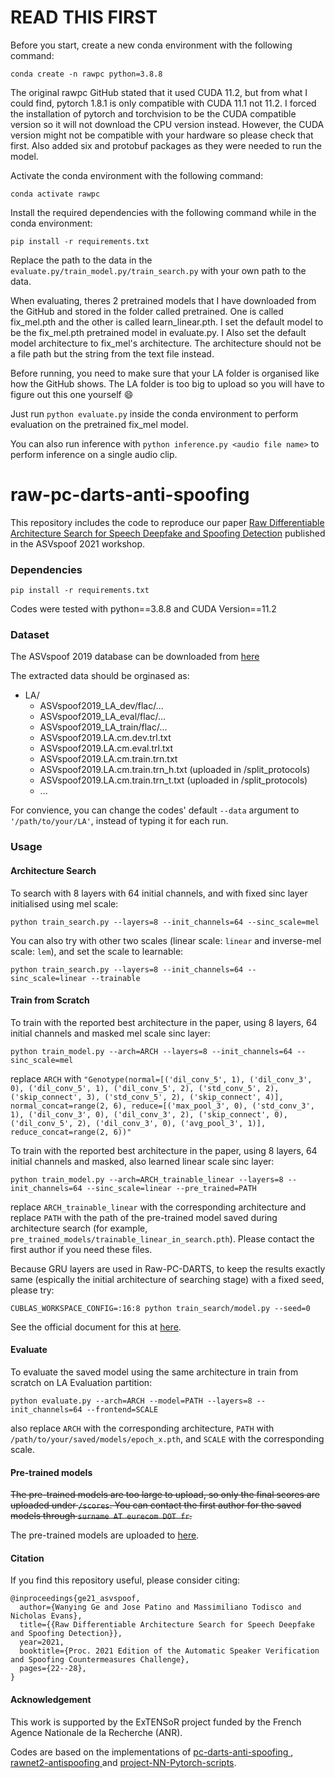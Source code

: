 # READ THIS FIRST
Before you start, create a new conda environment with the following command:
```
conda create -n rawpc python=3.8.8
```
The original rawpc GitHub stated that it used CUDA 11.2, but from what I could find, pytorch 1.8.1 is only compatible with CUDA 11.1 not 11.2. I forced the installation of pytorch and torchvision to be the CUDA compatible version so it will not download the CPU version instead. However, the CUDA version might not be compatible with your hardware so please check that first. Also added six and protobuf packages as they were needed to run the model.

Activate the conda environment with the following command:
```
conda activate rawpc
```

Install the required dependencies with the following command while in the conda environment:
```
pip install -r requirements.txt
``` 
Replace the path to the data in the `evaluate.py/train_model.py/train_search.py` with your own path to the data.

When evaluating, theres 2 pretrained models that I have downloaded from the GitHub and stored in the folder called pretrained. One is called fix_mel.pth and the other is called learn_linear.pth. I set the default model to be the fix_mel.pth pretrained model in evaluate.py. I Also set the default model architecture to fix_mel's architecture. The architecture should not be a file path but the string from the text file instead.

Before running, you need to make sure that your LA folder is organised like how the GitHub shows. The LA folder is too big to upload
so you will have to figure out this one yourself :smile:

Just run `python evaluate.py` inside the conda environment to perform evaluation on the pretrained fix_mel model. 

You can also run inference with `python inference.py <audio file name>` to perform inference on a single audio clip. 

# raw-pc-darts-anti-spoofing
This repository includes the code to reproduce our paper [Raw Differentiable Architecture Search for Speech Deepfake and Spoofing Detection](https://arxiv.org/abs/2107.12212) published in the ASVspoof 2021 workshop.

### Dependencies
```
pip install -r requirements.txt
```
Codes were tested with python==3.8.8 and CUDA Version==11.2

### Dataset
The ASVspoof 2019 database can be downloaded from [here](https://datashare.ed.ac.uk/handle/10283/3336)

The extracted data should be orginased as:
* LA/
   * ASVspoof2019_LA_dev/flac/...
   * ASVspoof2019_LA_eval/flac/...
   * ASVspoof2019_LA_train/flac/...
   * ASVspoof2019.LA.cm.dev.trl.txt
   * ASVspoof2019.LA.cm.eval.trl.txt
   * ASVspoof2019.LA.cm.train.trn.txt
   * ASVspoof2019.LA.cm.train.trn_h.txt (uploaded in /split_protocols)
   * ASVspoof2019.LA.cm.train.trn_t.txt (uploaded in /split_protocols)
   * ...


For convience, you can change the codes' default `--data` argument to `'/path/to/your/LA'`, instead of typing it for each run.

### Usage
#### Architecture Search
To search with 8 layers with 64 initial channels, and with fixed sinc layer initialised using mel scale:
```
python train_search.py --layers=8 --init_channels=64 --sinc_scale=mel
```
You can also try with other two scales (linear scale: `linear` and inverse-mel scale: `lem`), and set the scale to learnable:
```
python train_search.py --layers=8 --init_channels=64 --sinc_scale=linear --trainable
```
#### Train from Scratch
To train with the reported best architecture in the paper, using 8 layers, 64 initial channels and masked mel scale sinc layer:
```
python train_model.py --arch=ARCH --layers=8 --init_channels=64 --sinc_scale=mel
```
replace `ARCH` with `"Genotype(normal=[('dil_conv_5', 1), ('dil_conv_3', 0), ('dil_conv_5', 1), ('dil_conv_5', 2), ('std_conv_5', 2), ('skip_connect', 3), ('std_conv_5', 2), ('skip_connect', 4)], normal_concat=range(2, 6), reduce=[('max_pool_3', 0), ('std_conv_3', 1), ('dil_conv_3', 0), ('dil_conv_3', 2), ('skip_connect', 0), ('dil_conv_5', 2), ('dil_conv_3', 0), ('avg_pool_3', 1)], reduce_concat=range(2, 6))"`

To train with the reported best architecture in the paper, using 8 layers, 64 initial channels and masked, also learned linear scale sinc layer:
```
python train_model.py --arch=ARCH_trainable_linear --layers=8 --init_channels=64 --sinc_scale=linear --pre_trained=PATH
```
replace `ARCH_trainable_linear` with the corresponding architecture and replace `PATH` with the path of the pre-trained model saved during architecture search (for example, `pre_trained_models/trainable_linear_in_search.pth`). Please contact the first author if you need these files.

Because GRU layers are used in Raw-PC-DARTS, to keep the results exactly same (espically the initial architecture of searching stage) with a fixed seed, please try:
```
CUBLAS_WORKSPACE_CONFIG=:16:8 python train_search/model.py --seed=0
```
See the official document for this at [here](https://pytorch.org/docs/stable/generated/torch.nn.LSTM.html).

#### Evaluate
To evaluate the saved model using the same architecture in train from scratch on LA Evaluation partition:
```
python evaluate.py --arch=ARCH --model=PATH --layers=8 --init_channels=64 --frontend=SCALE
```
also replace `ARCH` with the corresponding architecture, `PATH` with `/path/to/your/saved/models/epoch_x.pth`, and `SCALE` with the corresponding scale.

#### Pre-trained models
~~The pre-trained models are too large to upload, so only the final scores are uploaded under `/scores`. You can contact the first author for the saved models through `surname AT eurecom DOT fr`.~~

The pre-trained models are uploaded to [here](https://nextcloud.eurecom.fr/s/4DeWffZH6YG8enq).

#### Citation
If you find this repository useful, please consider citing:
```
@inproceedings{ge21_asvspoof,
  author={Wanying Ge and Jose Patino and Massimiliano Todisco and Nicholas Evans},
  title={{Raw Differentiable Architecture Search for Speech Deepfake and Spoofing Detection}},
  year=2021,
  booktitle={Proc. 2021 Edition of the Automatic Speaker Verification and Spoofing Countermeasures Challenge},
  pages={22--28},
}
```
#### Acknowledgement
This work is supported by the ExTENSoR project funded by the French Agence Nationale de la Recherche (ANR).

Codes are based on the implementations of [pc-darts-anti-spoofing
](https://github.com/eurecom-asp/pc-darts-anti-spoofing), [rawnet2-antispoofing
](https://github.com/eurecom-asp/rawnet2-antispoofing) and [project-NN-Pytorch-scripts](https://github.com/nii-yamagishilab/project-NN-Pytorch-scripts).
